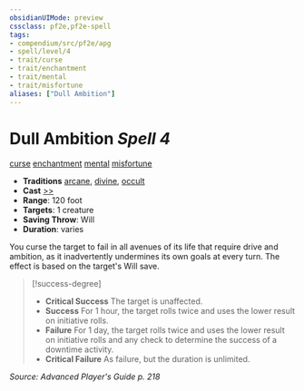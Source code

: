 ```yaml
---
obsidianUIMode: preview
cssclass: pf2e,pf2e-spell
tags:
- compendium/src/pf2e/apg
- spell/level/4
- trait/curse
- trait/enchantment
- trait/mental
- trait/misfortune
aliases: ["Dull Ambition"]
---
```

# Dull Ambition *Spell 4*   
[curse](curse.md "Curse Effect Trait")  [enchantment](enchantment.md "Enchantment School Trait")  [mental](mental.md "Mental Effect Trait")  [misfortune](misfortune.md "Misfortune Effect Trait")  

- **Traditions** [arcane](arcane.md "Arcane Tradition Trait"), [divine](divine.md "Divine Tradition Trait"), [occult](occult.md "Occult Tradition Trait")
- **Cast** [>>](chapter-9-playing-the-game.md#Actions "Two-Action") 
- **Range**: 120 foot
- **Targets**: 1 creature
- **Saving Throw**: Will
- **Duration**: varies

You curse the target to fail in all avenues of its life that require drive and ambition, as it inadvertently undermines its own goals at every turn. The effect is based on the target's Will save.

> [!success-degree] 
> - **Critical Success** The target is unaffected.
> - **Success** For 1 hour, the target rolls twice and uses the lower result on initiative rolls.
> - **Failure** For 1 day, the target rolls twice and uses the lower result on initiative rolls and any check to determine the success of a downtime activity.
> - **Critical Failure** As failure, but the duration is unlimited.

*Source: Advanced Player's Guide p. 218*
